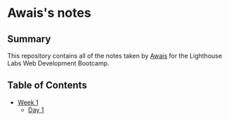# Awais's notes

## Summary 

This repository contains all of the notes taken by [Awais](https://github.com/awaismkh) for the Lighthouse Labs Web Development Bootcamp.

## Table of Contents

* [Week 1](/Week_1)
  * [Day 1](/Week_1/Day_1)